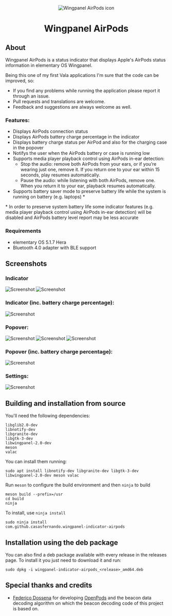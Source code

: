 <p align="center">
  <img src="data/icons/128/com.github.casasfernando.wingpanel-indicator-airpods.svg" alt="Wingpanel AirPods icon" />
</p>
<h1 align="center">Wingpanel AirPods</h1>

## About

Wingpanel AirPods is a status indicator that displays Apple's AirPods status information in elementary OS Wingpanel.

Being this one of my first Vala applications I'm sure that the code can be improved, so:

- If you find any problems while running the application please report it through an issue.
- Pull requests and translations are welcome.
- Feedback and suggestions are always welcome as well.

### Features:

- Displays AirPods connection status
- Displays AirPods battery charge percentage in the indicator
- Displays battery charge status per AirPod and also for the charging case in the popover
- Notifys the user when the AirPods battery or case is running low
- Supports media player playback control using AirPods in-ear detection:
    - Stop the audio: remove both AirPods from your ears, or if you’re wearing just one, remove it. If you return one to your ear within 15 seconds, play resumes automatically.
    - Pause the audio: while listening with both AirPods, remove one. When you return it to your ear, playback resumes automatically.
- Supports battery saver mode to preserve battery life while the system is running on battery (e.g. laptops) *

\* In order to preserve system battery life some indicator features (e.g. media player playback control using AirPods in-ear detection) will be disabled and AirPods battery level report may be less accurate

### Requirements

- elementary OS 5.1.7 Hera
- Bluetooth 4.0 adapter with BLE support

## Screenshots

### Indicator
![Screenshot](data/screenshot_1.png)
![Screenshot](data/screenshot_2.png)
### Indicator (inc. battery charge percentage):
![Screenshot](data/screenshot_3.png)
### Popover:
![Screenshot](data/screenshot_4.png)
![Screenshot](data/screenshot_5.png)
![Screenshot](data/screenshot_6.png)
### Popover (inc. battery charge percentage):
![Screenshot](data/screenshot_7.png)
### Settings:
![Screenshot](data/screenshot_8.png)

## Building and installation from source

You'll need the following dependencies:

```
libglib2.0-dev
libnotify-dev
libgranite-dev
libgtk-3-dev
libwingpanel-2.0-dev
meson
valac
```

You can install them running:

```
sudo apt install libnotify-dev libgranite-dev libgtk-3-dev libwingpanel-2.0-dev meson valac
```

Run `meson` to configure the build environment and then `ninja` to build

```
meson build --prefix=/usr
cd build
ninja
```

To install, use `ninja install`

```
sudo ninja install
com.github.casasfernando.wingpanel-indicator-airpods
```

## Installation using the deb package

You can also find a deb package available with every release in the releases page.
To install it you just need to download it and run:

```
sudo dpkg -i wingpanel-indicator-airpods_<release>_amd64.deb
```

## Special thanks and credits

 - [Federico Dossena](https://github.com/adolfintel) for developing [OpenPods](https://github.com/adolfintel/OpenPods) and the beacon data decoding algorithm on which the beacon decoding code of this project is based on.
